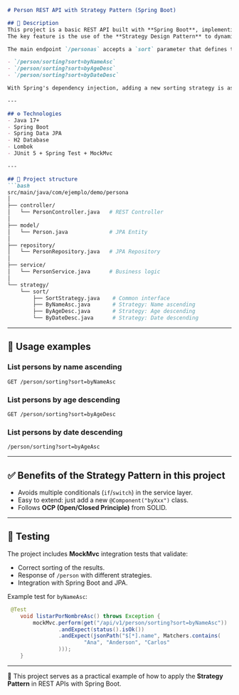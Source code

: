 ````markdown
# Person REST API with Strategy Pattern (Spring Boot)

## 📌 Description
This project is a basic REST API built with **Spring Boot**, implementing a CRUD for the `Person` entity.  
The key feature is the use of the **Strategy Design Pattern** to dynamically handle sorting strategies without relying on `if/else` conditionals.

The main endpoint `/personas` accepts a `sort` parameter that defines the sorting strategy, for example:

- `/person/sorting?sort=byNameAsc`
- `/person/sorting?sort=byAgeDesc`
- `/person/sorting?sort=byDateDesc`

With Spring's dependency injection, adding a new sorting strategy is as simple as **creating a new class** implementing the `SortStrategy` interface and annotating it with `@Component`.

---

## ⚙️ Technologies
- Java 17+
- Spring Boot 
- Spring Data JPA
- H2 Database
- Lombok
- JUnit 5 + Spring Test + MockMvc

---

## 🧩 Project structure
```bash
src/main/java/com/ejemplo/demo/persona
│
├── controller/
│   └── PersonController.java   # REST Controller
│
├── model/
│   └── Person.java             # JPA Entity
│
├── repository/
│   └── PersonRepository.java   # JPA Repository
│
├── service/
│   └── PersonService.java      # Business logic
│
└── strategy/
    └── sort/
        ├── SortStrategy.java    # Common interface
        ├── ByNameAsc.java       # Strategy: Name ascending
        ├── ByAgeDesc.java       # Strategy: Age descending
        └── ByDateDesc.java      # Strategy: Date descending
````

---

## 🚀 Usage examples

### List persons by name ascending

```http
GET /person/sorting?sort=byNameAsc
```

### List persons by age descending

```http
GET /person/sorting?sort=byAgeDesc
```

### List persons by date descending

```http
/person/sorting?sort=byAgeAsc
```

---

## ✅ Benefits of the Strategy Pattern in this project

* Avoids multiple conditionals (`if`/`switch`) in the service layer.
* Easy to extend: just add a new `@Component("byXxx")` class.
* Follows **OCP (Open/Closed Principle)** from SOLID.

---

## 🧪 Testing

The project includes **MockMvc** integration tests that validate:

* Correct sorting of the results.
* Response of `/person` with different strategies.
* Integration with Spring Boot and JPA.

Example test for `byNameAsc`:

```java
 @Test
    void listarPorNombreAsc() throws Exception {
        mockMvc.perform(get("/api/v1/person/sorting?sort=byNameAsc"))
                .andExpect(status().isOk())
                .andExpect(jsonPath("$[*].name", Matchers.contains(
                        "Ana", "Anderson", "Carlos"
                )));
    }

```

---

📖 This project serves as a practical example of how to apply the **Strategy Pattern** in REST APIs with Spring Boot.
